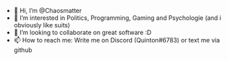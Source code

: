 - 👋 Hi, I’m @Chaosmatter
- 👀 I’m interested in Politics, Programming, Gaming and Psychologie (and i obviously like suits)
- 💞️ I’m looking to collaborate on great software :D
- 📫 How to reach me: Write me on Discord (Quinton#6783) or text me via github
